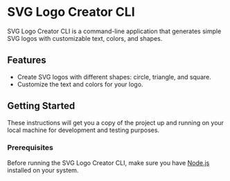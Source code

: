 # SVG Logo Creator CLI

SVG Logo Creator CLI is a command-line application that generates simple SVG logos with customizable text, colors, and shapes.

## Features

- Create SVG logos with different shapes: circle, triangle, and square.
- Customize the text and colors for your logo.

## Getting Started

These instructions will get you a copy of the project up and running on your local machine for development and testing purposes.

### Prerequisites

Before running the SVG Logo Creator CLI, make sure you have [Node.js](https://nodejs.org/) installed on your system.